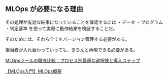 ## MLOps が必要になる理由

その処理が有効な結果になっていることを確認するには
・データ
・プログラム
・判定基準
を使って実際に動作結果を検証することだ。

そのためには、それら全てをバージョン管理する必要がある。

担当者が入れ替わっていっても、きちんと再現できる必要がある。




[MLOpsツールの徹底比較：プロセス別最適な選択肢と導入ステップ](https://www.itinfra-solution.com/post/mlops-tools-comparison)

[【MLOps入門】MLOps概要](https://qiita.com/nokoxxx1212/items/d2c36b0b22ab0da6c759)

